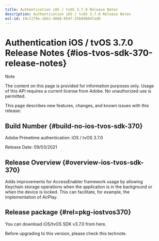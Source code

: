 ```yaml
---
title: Authentication iOS / tvOS 3.7.0 Release Notes
description: Authentication iOS / tvOS 3.7.0 Release Notes
exl-id: 19c1179e-16b1-4608-954f-25b0980d7ad9
---
```

# Authentication iOS / tvOS 3.7.0 Release Notes {#ios-tvos-sdk-370-release-notes}

>[!NOTE]
>
>The content on this page is provided for information purposes only. Usage of this API requires a current license from Adobe. No unauthorized use is permitted.

This page describes new features, changes, and known issues with this release:

## Build Number {#build-no-ios-tvos-sdk-370}

Adobe Primetime authentication: iOS / tvOS 3.7.0

Release Date: 09/03/2021

 

## Release Overview {#overview-ios-tvos-sdk-370}

Adds improvements for AccessEnabler framework usage by allowing Keychain storage operations when the application is in the background or when the device is locked. This can facilitate, for example, the implementation of AirPlay.

## Release package {#rel=pkg-iostvos370}

You can download iOS/tvOS SDK v3.7.0 from here.

Before upgrading to this version, please check this technote.
